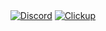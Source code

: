 <p align="center">
<a href="https://discord.gg/nPMF9KASS5"><img align="center" alt="Discord" src="https://img.shields.io/discord/814946314713956392?color=BBADA1&label=DISCORD&logo=discord&logoColor=white&style=for-the-badge"></a>
<a href="https://share.clickup.com/l/4-14731105-1/list"><img align="center" alt="Clickup" src="https://img.shields.io/static/v1?message=view&color=BBADA1&label=ClickUp&logo=trello&logoColor=white&style=for-the-badge"></a>
</p>

